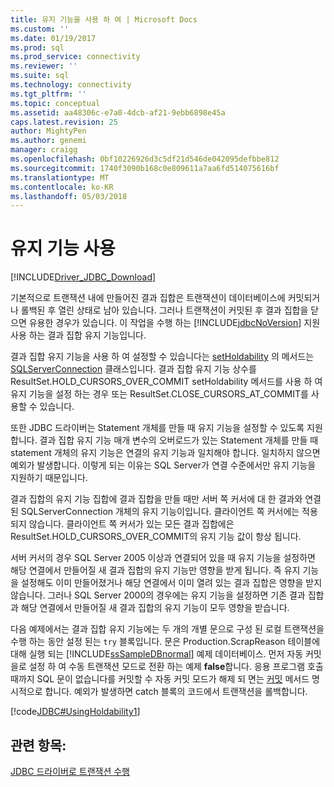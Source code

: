 ```yaml
---
title: 유지 기능을 사용 하 여 | Microsoft Docs
ms.custom: ''
ms.date: 01/19/2017
ms.prod: sql
ms.prod_service: connectivity
ms.reviewer: ''
ms.suite: sql
ms.technology: connectivity
ms.tgt_pltfrm: ''
ms.topic: conceptual
ms.assetid: aa48306c-e7a0-4dcb-af21-9ebb6898e45a
caps.latest.revision: 25
author: MightyPen
ms.author: genemi
manager: craigg
ms.openlocfilehash: 0bf10226926d3c5df21d546de042095defbbe812
ms.sourcegitcommit: 1740f3090b168c0e809611a7aa6fd514075616bf
ms.translationtype: MT
ms.contentlocale: ko-KR
ms.lasthandoff: 05/03/2018
---
```

# <a name="using-holdability"></a>유지 기능 사용
[!INCLUDE[Driver_JDBC_Download](../../includes/driver_jdbc_download.md)]

  기본적으로 트랜잭션 내에 만들어진 결과 집합은 트랜잭션이 데이터베이스에 커밋되거나 롤백된 후 열린 상태로 남아 있습니다. 그러나 트랜잭션이 커밋된 후 결과 집합을 닫으면 유용한 경우가 있습니다. 이 작업을 수행 하는 [!INCLUDE[jdbcNoVersion](../../includes/jdbcnoversion_md.md)] 지원 사용 하는 결과 집합 유지 기능입니다.  
  
 결과 집합 유지 기능을 사용 하 여 설정할 수 있습니다는 [setHoldability](../../connect/jdbc/reference/setholdability-method-sqlserverconnection.md) 의 메서드는 [SQLServerConnection](../../connect/jdbc/reference/sqlserverconnection-class.md) 클래스입니다. 결과 집합 유지 기능 상수를 ResultSet.HOLD_CURSORS_OVER_COMMIT setHoldability 메서드를 사용 하 여 유지 기능을 설정 하는 경우 또는 ResultSet.CLOSE_CURSORS_AT_COMMIT를 사용할 수 있습니다.  
  
 또한 JDBC 드라이버는 Statement 개체를 만들 때 유지 기능을 설정할 수 있도록 지원합니다. 결과 집합 유지 기능 매개 변수의 오버로드가 있는 Statement 개체를 만들 때 statement 개체의 유지 기능은 연결의 유지 기능과 일치해야 합니다. 일치하지 않으면 예외가 발생합니다. 이렇게 되는 이유는 SQL Server가 연결 수준에서만 유지 기능을 지원하기 때문입니다.  
  
 결과 집합의 유지 기능 집합에 결과 집합을 만들 때만 서버 쪽 커서에 대 한 결과와 연결 된 SQLServerConnection 개체의 유지 기능이입니다. 클라이언트 쪽 커서에는 적용되지 않습니다. 클라이언트 쪽 커서가 있는 모든 결과 집합에은 ResultSet.HOLD_CURSORS_OVER_COMMIT의 유지 기능 값이 항상 됩니다.  
  
 서버 커서의 경우 SQL Server 2005 이상과 연결되어 있을 때 유지 기능을 설정하면 해당 연결에서 만들어질 새 결과 집합의 유지 기능만 영향을 받게 됩니다. 즉 유지 기능을 설정해도 이미 만들어졌거나 해당 연결에서 이미 열려 있는 결과 집합은 영향을 받지 않습니다. 그러나 SQL Server 2000의 경우에는 유지 기능을 설정하면 기존 결과 집합과 해당 연결에서 만들어질 새 결과 집합의 유지 기능이 모두 영향을 받습니다.  
  
 다음 예제에서는 결과 집합 유지 기능에는 두 개의 개별 문으로 구성 된 로컬 트랜잭션을 수행 하는 동안 설정 된는 `try` 블록입니다. 문은 Production.ScrapReason 테이블에 대해 실행 되는 [!INCLUDE[ssSampleDBnormal](../../includes/sssampledbnormal_md.md)] 예제 데이터베이스. 먼저 자동 커밋을로 설정 하 여 수동 트랜잭션 모드로 전환 하는 예제 **false**합니다. 응용 프로그램 호출 때까지 SQL 문이 없습니다를 커밋할 수 자동 커밋 모드가 해제 되 면는 [커밋](../../connect/jdbc/reference/commit-method-sqlserverconnection.md) 메서드 명시적으로 합니다. 예외가 발생하면 catch 블록의 코드에서 트랜잭션을 롤백합니다.  
  
 [!code[JDBC#UsingHoldability1](../../connect/jdbc/codesnippet/Java/using-holdability_1.java)]  
  
## <a name="see-also"></a>관련 항목:  
 [JDBC 드라이버로 트랜잭션 수행](../../connect/jdbc/performing-transactions-with-the-jdbc-driver.md)  
  
  
